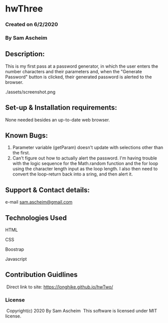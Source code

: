 # hwThree

### Created on 6/2/2020

### By Sam Ascheim

## Description:

This is my first pass at a password generator, in which the user enters the number characters and their parameters and, when the "Generate Password" button is clicked, their generated password is alerted to the browser.

./assets/screenshot.png

## Set-up & Installation requirements:

None needed besides an up-to-date web browser.

## Known Bugs:

1. Parameter variable (getParam) doesn't update with selections other than the first.
2. Can't figure out how to actually alert the password. I'm having trouble with the logic sequence for the Math.random function and the for loop using the character length input as the loop length. I also then need to convert the loop-return back into a sring, and then alert it.

## Support & Contact details:

e-mail sam.ascheim@gmail.com

## Technologies Used

HTML

CSS

Boostrap

Javascript

## Contribution Guidlines 
​
Direct link to site:
https://longhike.github.io/hwTwo/
​
### License
​
Copyright(c) 2020 By Sam Ascheim
​
This software is licensed under MIT license.
